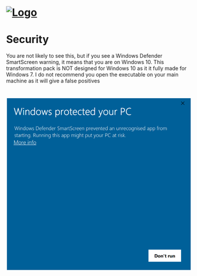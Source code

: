 # [![Logo](https://i.ibb.co/bvtwwfw/vistamodern-cropped-github-readme.png)](https://www.vistamodern.gq)

# Security
You are not likely to see this, but if you see a Windows Defender SmartScreen warning, it means that you are on Windows 10. This transformation pack is NOT designed for Windows 10 as it it fully made for Windows 7. I do not recommend you open the executable on your main machine as it will give a false positives

### <h1 align="center"><img src="i/smartscreen.png" width="500px" /></h1>
